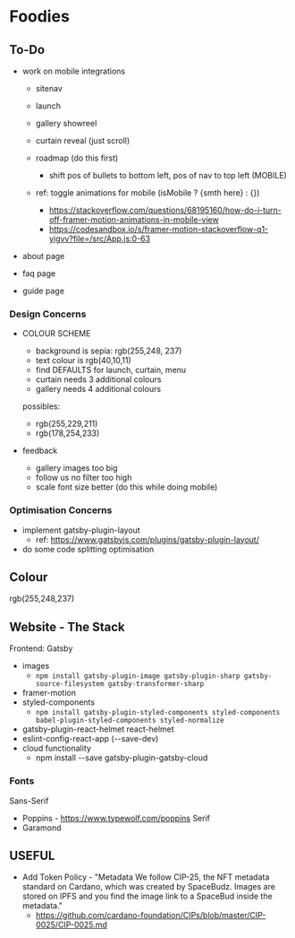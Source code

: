 # Foodies

## To-Do

- work on mobile integrations

  - sitenav
  - launch
  - gallery showreel
  - curtain reveal (just scroll)
  - roadmap (do this first)
    - shift pos of bullets to bottom left, pos of nav to top left (MOBILE)

  - ref: toggle animations for mobile (isMobile ? {smth here} : {})
    - https://stackoverflow.com/questions/68195160/how-do-i-turn-off-framer-motion-animations-in-mobile-view
    - https://codesandbox.io/s/framer-motion-stackoverflow-q1-yigvv?file=/src/App.js:0-63

- about page
- faq page
- guide page

### Design Concerns

- COLOUR SCHEME

  - background is sepia: rgb(255,248, 237)
  - text colour is rgb(40,10,11)
  - find DEFAULTS for launch, curtain, menu
  - curtain needs 3 additional colours
  - gallery needs 4 additional colours

  possibles:
  - rgb(255,229,211)
  - rgb(178,254,233)

- feedback
  - gallery images too big
  - follow us no filter too high
  - scale font size better (do this while doing mobile)

### Optimisation Concerns

- implement gatsby-plugin-layout
  - ref: https://www.gatsbyjs.com/plugins/gatsby-plugin-layout/
- do some code splitting optimisation

## Colour

rgb(255,248,237)

## Website - The Stack

Frontend: Gatsby

- images
  - `npm install gatsby-plugin-image gatsby-plugin-sharp gatsby-source-filesystem gatsby-transformer-sharp`
- framer-motion
- styled-components
  - `npm install gatsby-plugin-styled-components styled-components babel-plugin-styled-components styled-normalize`
- gatsby-plugin-react-helmet react-helmet
- eslint-config-react-app (--save-dev)
- cloud functionality
  - npm install --save gatsby-plugin-gatsby-cloud

### Fonts

Sans-Serif

- Poppins - https://www.typewolf.com/poppins
  Serif
- Garamond

## USEFUL

- Add Token Policy - "Metadata
  We follow CIP-25, the NFT metadata standard on Cardano, which was created by SpaceBudz. Images are stored on IPFS and you find the image link to a SpaceBud inside the metadata."
  - https://github.com/cardano-foundation/CIPs/blob/master/CIP-0025/CIP-0025.md
